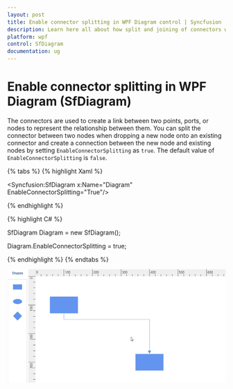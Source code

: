 ```yaml
---
layout: post
title: Enable connector splitting in WPF Diagram control | Syncfusion
description: Learn here all about how split and joining of connectors works in Syncfusion WPF Diagram (SfDiagram) control.
platform: wpf
control: SfDiagram
documentation: ug
---
```


# Enable connector splitting in WPF Diagram (SfDiagram)

The connectors are used to create a link between two points, ports, or nodes to represent the relationship between them. You can split the connector between two nodes when dropping a new node onto an existing connector and create a connection between the new node and existing nodes by setting `EnableConnectorSplitting` as `true`. The default value of `EnableConnectorSplitting` is `false`.

{% tabs %}
{% highlight Xaml %}

<Syncfusion:SfDiagram x:Name="Diagram" EnableConnectorSplitting="True"/>

{% endhighlight %}

{% highlight C# %}

SfDiagram Diagram = new SfDiagram();

Diagram.EnableConnectorSplitting = true;

{% endhighlight %}
{% endtabs %}

![SplitandJoin](Drag_images/ConnectorSplitting.gif)
